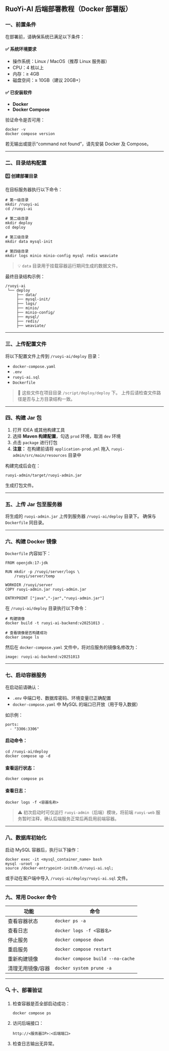 ## RuoYi-AI 后端部署教程（Docker 部署版）

### 一、前置条件

在部署前，请确保系统已满足以下条件：

#### ✅ 系统环境要求

- 操作系统：Linux / MacOS（推荐 Linux 服务器）
- CPU：4 核以上
- 内存：≥ 4GB
- 磁盘空间：≥ 10GB（建议 20GB+）

#### ✅ 已安装软件

- **Docker**
- **Docker Compose**

验证命令是否可用：

```
docker -v
docker compose version
```

若无输出或提示“command not found”，请先安装 Docker 及 Compose。

------

### 二、目录结构配置

#### 1️⃣ 创建部署目录

在目标服务器执行以下命令：

```
# 第一级目录
mkdir /ruoyi-ai
cd /ruoyi-ai

# 第二级目录
mkdir deploy
cd deploy

# 第三级目录
mkdir data mysql-init

# 第四级目录
mkdir logs minio minio-config mysql redis weaviate
```

> 💡 `data` 目录用于挂载容器运行期间生成的数据文件。

最终目录结构示例：

```
/ruoyi-ai
 └── deploy
     ├── data/
     ├── mysql-init/
     ├── logs/
     ├── minio/
     ├── minio-config/
     ├── mysql/
     ├── redis/
     ├── weaviate/
```

------

### 三、上传配置文件

将以下配置文件上传到 `/ruoyi-ai/deploy` 目录：

- `docker-compose.yaml`
- `.env`
- `ruoyi-ai.sql`
- `Dockerfile`

> 📂 这些文件在项目目录 `/script/deploy/deploy` 下。
>  上传后请检查文件路径是否与上方目录结构一致。

------

### 四、构建 Jar 包

1. 打开 IDEA 或其他构建工具
2. 选择 **Maven 构建配置**，勾选 `prod` 环境，取消 `dev` 环境
3. 点击 `package` 进行打包
4. **注意：** 在构建前请将 `application-prod.yml` 拖入
    `ruoyi-admin/src/main/resources` 目录中

构建完成后会在：

```
ruoyi-admin/target/ruoyi-admin.jar
```

生成打包文件。

------

### 五、上传 Jar 包至服务器

将生成的 `ruoyi-admin.jar` 上传到服务器 `/ruoyi-ai/deploy` 目录下。
 确保与 `Dockerfile` 同目录。

------

### 六、构建 Docker 镜像

`Dockerfile` 内容如下：

```
FROM openjdk:17-jdk

RUN mkdir -p /ruoyi/server/logs \
    /ruoyi/server/temp

WORKDIR /ruoyi/server
COPY ruoyi-admin.jar ruoyi-admin.jar

ENTRYPOINT ["java","-jar","ruoyi-admin.jar"]
```

在 `/ruoyi-ai/deploy` 目录执行以下命令：

```
# 构建镜像
docker build -t ruoyi-ai-backend:v20251013 .

# 查看镜像是否构建成功
docker image ls
```

然后在 `docker-compose.yaml` 文件中，将对应服务的镜像名修改为：

```
image: ruoyi-ai-backend:v20251013
```

------

### 七、启动容器服务

在启动前请确认：

- `.env` 中端口号、数据库密码、环境变量已正确配置
- `docker-compose.yaml` 中 MySQL 的端口已开放（用于导入数据）

如示例：

```
ports:
  - "3306:3306"
```

#### 启动命令：

```
cd /ruoyi-ai/deploy
docker compose up -d
```

#### 查看运行状态：

```
docker compose ps
```

#### 查看日志：

```
docker logs -f <容器名称>
```

> ⚠️ 初次启动时可仅运行 `ruoyi-admin`（后端）模块，将前端 `ruoyi-web` 服务暂时注释，确认后端服务正常后再启用前端容器。

------

### 八、数据库初始化

启动 MySQL 容器后，执行以下操作：

```
docker exec -it <mysql_container_name> bash
mysql -uroot -p
source /docker-entrypoint-initdb.d/ruoyi-ai.sql;
```

或手动在客户端中导入 `/ruoyi-ai/deploy/ruoyi-ai.sql` 文件。

------

### 九、常用 Docker 命令

| 功能              | 命令                              |
| ----------------- | --------------------------------- |
| 查看容器状态      | `docker ps -a`                    |
| 查看日志          | `docker logs -f <容器名>`         |
| 停止服务          | `docker compose down`             |
| 重启服务          | `docker compose restart`          |
| 重新构建镜像      | `docker compose build --no-cache` |
| 清理无用镜像/容器 | `docker system prune -a`          |

------

### 🔍 十、部署验证

1. 检查容器是否全部启动成功：

   ```
   docker compose ps
   ```

2. 访问后端接口：

   ```
   http://<服务器IP>:<后端端口>
   ```

3. 检查日志输出无异常。